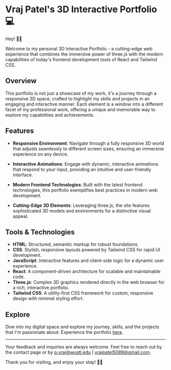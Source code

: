 # Vraj Patel's 3D Interactive Portfolio 💻

Hey! 👋🏽 

Welcome to my personal 3D Interactive Portfolio - a cutting-edge web experience that combines the immersive power of three.js with the modern capabilities of today's frontend development tools of React and Tailwind CSS.

## Overview

This portfolio is not just a showcase of my work, it's a journey through a responsive 3D space, crafted to highlight my skills and projects in an engaging and interactive manner. Each element is a window into a different facet of my professional work, offering a unique and memorable way to explore my capabilities and achievements.

## Features

- **Responsive Environment**: Navigate through a fully responsive 3D world that adjusts seamlessly to different screen sizes, ensuring an immersive experience on any device.
  
- **Interactive Animations**: Engage with dynamic, interactive animations that respond to your input, providing an intuitive and user-friendly interface.

- **Modern Frontend Technologies**: Built with the latest frontend technologies, this portfolio exemplifies best practices in modern web development.

- **Cutting-Edge 3D Elements**: Leveraging three.js, the site features sophisticated 3D models and environments for a distinctive visual appeal.

## Tools & Technologies

- **HTML**: Structured, semantic markup for robust foundations.
- **CSS**: Stylish, responsive layouts powered by Tailwind CSS for rapid UI development.
- **JavaScript**: Interactive features and client-side logic for a dynamic user experience.
- **React**: A component-driven architecture for scalable and maintainable code.
- **Three.js**: Complex 3D graphics rendered directly in the web browser for a rich, interactive portfolio.
- **Tailwind CSS**: A utility-first CSS framework for custom, responsive design with minimal styling effort.

## Explore

Dive into my digital space and explore my journey, skills, and the projects that I'm passionate about. Experience the portfolio [here](http://www.vrajpatel.pages.dev).

---

Your feedback and inquiries are always welcome. Feel free to reach out by the contact page or by p.vraj@wustl.edu | vrajpatel5089@gmail.com.

Thank you for visiting, and enjoy your stay! ✌🏽
